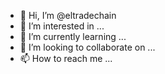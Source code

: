 - 👋 Hi, I’m @eltradechain
- 👀 I’m interested in ...
- 🌱 I’m currently learning ...
- 💞️ I’m looking to collaborate on ...
- 📫 How to reach me ...

<!---
eltradechain/eltradechain is a ✨ special ✨ repository because its `README.md` (this file) appears on your GitHub profile.
You can click the Preview link to take a look at your changes.
--->
